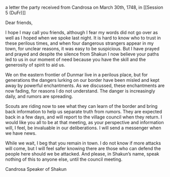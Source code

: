 a letter the party received from Candrosa on March 30th, 1748, in [[Session 5 (DuFr)]]

Dear friends,

I hope I may call you friends, although I fear my words did not go over as well as I hoped when we spoke last night. It is hard to know who to trust in these perilous times, and when four dangerous strangers appear in my town, for unclear reasons, it was easy to be suspicious. But I have prayed and prayed and despite the silence from Shakun I now believe your paths led to us in our moment of need because you have the skill and the generosity of spirit to aid us.

We on the eastern frontier of Dunmar live in a perilous place, but for generations the dangers lurking on our border have been misled and kept away by powerful enchantments. As we discussed, these enchantments are now fading, for reasons I do not understand. The danger is increasingly daily, and rumors are spreading.

Scouts are riding now to see what they can learn of the border and bring back information to help us separate truth from rumors. They are expected back in a few days, and will report to the village council when they return. I would like you all to be at that meeting, as your perspective and information will, I feel, be invaluable in our deliberations. I will send a messenger when we have news.

While we wait, I beg that you remain in town. I do not know if more attacks will come, but I will feel safer knowing there are those who can defend the people here should we be attacked. And please, in Shakun’s name, speak nothing of this to anyone else, until the council meeting.

Candrosa
Speaker of Shakun